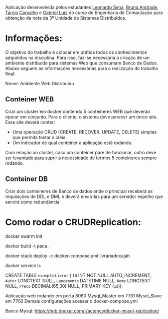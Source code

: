 Aplicação desenvolvida pelos estudantes [Leonardo Sena](https://www.github.com/leosena21), [Bruna Andrade](https://www.github.com/brunandrade), [Tarcio Carvalho](https://www.github.com/Tarcioc2) e [Gabriel Luiz](https://github.com/gabrielluiz97) do curso de Engenharia de Computação para obtenção de nota da 3ª Unidade de Sistemas Distribuidos.

# Informações:

O objetivo do trabalho é colocar em prática todos os conhecimentos adquiridos na disciplina. Para isso, faz-se necessária a criação de um ambiente distribuído para sistemas Web que consumam Banco de Dados.
Abaixo seguem as informações necessárias para a realização do trabalho final:

Nome: Ambiente Web Distribuído

Conteiner WEB
----------------------
Criar um cluster em docker contendo 5 conteineres WEB que deverão operar em conjunto. Para o cliente, o sistema deve parecer um único site. Esse site deverá conter:

* Uma operação CRUD (CREATE, RECOVER, UPDATE, DELETE) simples que permita testar a idéia.
* Um indicador de qual conteiner a aplicação está rodando.

Com relação ao cluster, caso um conteiner pare de funcionar, outro deve ser levantado para suprir a necessidade de termos 5 conteineres sempre rodando.


Conteiner DB
-------------------
Criar dois conteineres de Banco de dados onde o principal receberá as requisições de DDL e DML e deverá enviá-las para um servidor espelho que servirá como redundância.


# Como rodar o CRUDReplication:

docker swarm init

docker build -t paca .

docker stack deploy -c docker-compose.yml livrariadocajah

docker service ls

CREATE TABLE `example`.`Livros` (
  `Id` INT NOT NULL AUTO_INCREMENT,
  `Autor` LONGTEXT NULL,
  `Lancamento` DATETIME NULL,
  `Nome` LONGTEXT NULL,
  `Preco` DECIMAL(65,30) NULL,
  PRIMARY KEY (`Id`));
  
  Aplicação web rodando em porta 8080
  Mysql_Master em 7701
  Mysel_Slave em 7702
  Demais configurações acessar o docker-compose.yml

Banco Mysql: https://hub.docker.com/r/actency/docker-mysql-replication/
